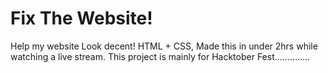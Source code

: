 # Fix The Website!
Help my website Look decent! HTML + CSS, Made this in under 2hrs while watching a live stream. This project is mainly for Hacktober Fest..............

